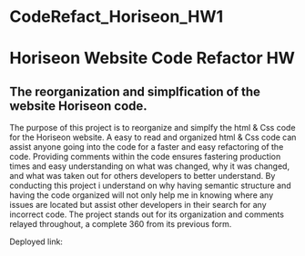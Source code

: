 # CodeRefact_Horiseon_HW1

# Horiseon Website Code Refactor HW

## The reorganization and simplfication of the website Horiseon code. 

The purpose of this project is to reorganize and simplfy the html & Css code for the Horiseon website. A easy to read and organized html & Css code can assist anyone going into the code for a faster and easy refactoring of the code. Providing comments within the code ensures fastering production times and easy understanding on what was changed, why it was changed, and what was taken out for others developers to better understand. 
By conducting this project i understand on why having semantic structure and having the code organized will not only help me in knowing where any issues are located but assist other developers in their search for any incorrect code. The project stands out for its organization and comments relayed throughout, a complete 360 from its previous form. 




Deployed link: 
